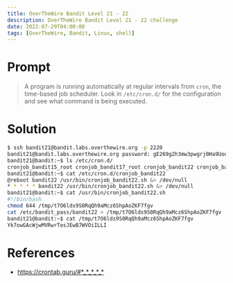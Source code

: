```yaml
---
title: OverTheWire Bandit Level 21 - 22
description: OverTheWire Bandit Level 21 - 22 challenge
date: 2022-07-29T04:00:00
tags: [OverTheWire, Bandit, Linux, shell]
---
```

# Prompt
> A program is running automatically at regular intervals from `cron`, the time-based job scheduler. Look in `/etc/cron.d/` for the configuration and see what command is being executed.

# Solution
```sh
$ ssh bandit21@bandit.labs.overthewire.org -p 2220
bandit21@bandit.labs.overthewire.org password: gE269g2h3mw3pwgrj0Ha9Uoqen1c9DGr
bandit21@bandit:~$ ls /etc/cron.d/
cronjob_bandit15_root cronjob_bandit17_root cronjob_bandit22 cronjob_bandit23 cronjob_bandit24 cronjob_bandit25_root
bandit21@bandit:~$ cat /etc/cron.d/cronjob_bandit22
@reboot bandit22 /usr/bin/cronjob_bandit22.sh &> /dev/null
* * * * * bandit22 /usr/bin/cronjob_bandit22.sh &> /dev/null
bandit21@bandit:~$ cat /usr/bin/cronjob_bandit22.sh
#!/bin/bash
chmod 644 /tmp/t7O6lds9S0RqQh9aMcz6ShpAoZKF7fgv
cat /etc/bandit_pass/bandit22 > /tmp/t7O6lds9S0RqQh9aMcz6ShpAoZKF7fgv
bandit21@bandit:~$ cat /tmp/t7O6lds9S0RqQh9aMcz6ShpAoZKF7fgv
Yk7owGAcWjwMVRwrTesJEwB7WVOiILLI
```

# References
* <https://crontab.guru/#*_*_*_*_*>